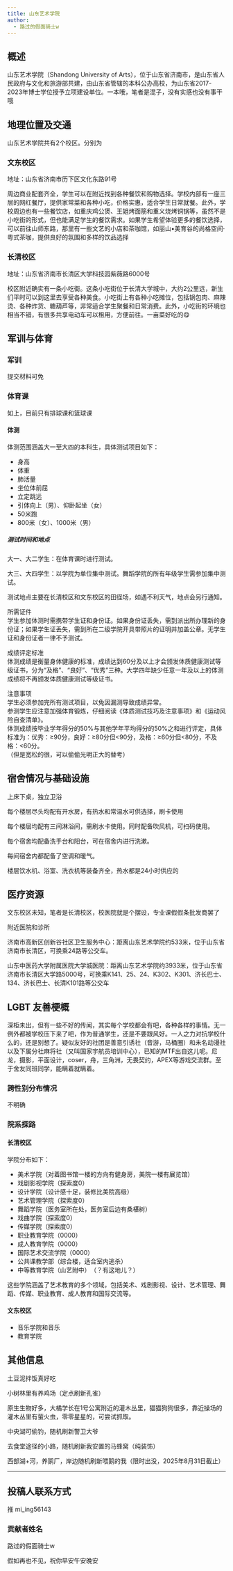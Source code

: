 ```yaml
---
title: 山东艺术学院
author:
  - 路过的假面骑士w
---
```


## 概述

山东艺术学院（Shandong University of Arts），位于山东省济南市，是山东省人民政府与文化和旅游部共建，由山东省管辖的本科公办高校，为山东省2017-2023年博士学位授予立项建设单位。一本哦，笔者是混子，没有实感也没有事干哦

## 地理位置及交通

山东艺术学院共有2个校区。分别为

### 文东校区

地址：山东省济南市历下区文化东路91号

周边商业配套齐全，学生可以在附近找到各种餐饮和购物选择。学校内部有一座三层的网红餐厅，提供家常菜和各种小吃，价格实惠，适合学生日常就餐‌‌。此外，学校周边也有一些餐饮店，如重庆鸡公煲、王姐烤面筋和重义烧烤铜锅等，虽然不是小吃街的形式，但也能满足学生的餐饮需求‌‌。如果学生希望体验更多的餐饮选择，可以前往山师东路，那里有一些文艺的小店和茶咖馆，如丽山•美育谷的尚格空间·粤式茶咖，提供良好的氛围和多样的饮品选择‌‌

### 长清校区

地址：山东省济南市长清区大学科技园紫薇路6000号

校区附近确实有一条小吃街‌。这条小吃街位于长清大学城中，大约2公里远，新生们平时可以到这里去享受各种美食‌。小吃街上有各种小吃摊位，包括锅包肉、麻辣烫、各种炸货、糖葫芦等，非常适合学生聚餐和日常消费‌。此外，小吃街的环境也相当不错，有很多共享电动车可以租用，方便前往‌。一亩菜好吃的😋

## 军训与体育

### 军训

提交材料可免

### 体育课

如上，目前只有排球课和篮球课

#### 体测

体测范围涵盖大一至大四的本科生，具体测试项目如下：

- ‌身高‌
- ‌体重‌
- ‌肺活量‌
- ‌坐位体前屈‌
- ‌立定跳远‌
- ‌引体向上（男）、仰卧起坐（女）‌
- ‌50米跑‌
- ‌800米（女）、1000米（男）‌

##### 测试时间和地点

‌大一、大二学生‌：在体育课时进行测试。

‌大三、大四学生‌：以学院为单位集中测试。舞蹈学院的所有年级学生需参加集中测试。

测试地点主要在长清校区和文东校区的田径场，如遇不利天气，地点会另行通知。

所需证件\
学生参加体测时需携带学生证和身份证。如果身份证丢失，需到派出所办理新的身份证；如果学生证丢失，需到所在二级学院开具带照片的证明并加盖公章。无学生证和身份证者一律不予测试。

成绩评定标准\
体测成绩是衡量身体健康的标准，成绩达到60分及以上才会颁发体质健康测试等级证书，分为“及格”、“良好”、“优秀”三种。大学四年缺少任意一年及以上的体测成绩将不再颁发体质健康测试等级证书。

注意事项\
学生必须参加完所有测试项目，以免因漏测导致成绩异常。\
参测学生应注意加强体育锻炼，仔细阅读《体质测试技巧及注意事项》和《运动风险自查清单》。\
体测成绩按毕业学年得分的50%与其他学年平均得分的50%之和进行评定，具体标准为：优秀：≥90分，良好：≥80分但<90分，及格：≥60分但<80分，不及格：<60分。\
（但是宽松的很，可以偷偷光明正大的替考）

## 宿舍情况与基础设施

上床下桌，独立卫浴

每个楼层尽头均配有开水房，有热水和常温水可供选择，刷卡使用

每个楼层均配有三间淋浴间，需刷水卡使用。同时配备吹风机，可扫码使用。

每个宿舍均配备洗手台和阳台，可在宿舍内进行洗漱。

每间宿舍内都配备了空调和暖气。

楼层饮水机、浴室、洗衣机等装备齐全，热水都是24小时供应的

## 医疗资源

文东校区未知，笔者是长清校区，校医院就是个摆设，专业课假假条批发商罢了

附近医院和诊所

‌济南市高新区创新谷社区卫生服务中心‌：距离山东艺术学院约533米，位于山东省济南市长清区，可换乘24路等公交车‌。

‌山东中医药大学附属医院大学城医院‌：距离山东艺术学院约3933米，位于山东省济南市长清区大学路5000号，可换乘K141、25、24、K302、K301、济长巴士、134、济长巴士、长清K101路等公交车‌

## LGBT 友善梗概

深柜未出，但有一些不好的传闻，其实每个学校都会有吧，各种各样的事情。无一例外都被学校压下来了吧，作为普通学生，还是不要跟风好。一人之力对抗学校什么的，还是别想了。疑似友好的社团是善意引诱社（音游，马桶圈）和未名动漫社以及下属分社麻将社（又叫国家宇航员培训中心），已知的MTF出自这儿呢。尼龙，摄影，平面设计，coser，舟，三角洲，无畏契约，APEX等游戏交流群。至于舍友同班同学，能瞒着就瞒着。

### 跨性别分布情况

不明确

### 院系探路

#### 长清校区

学院分布如下‌：

- 美术学院（对着图书馆一楼的方向有健身房，美院一楼有展览馆）
- 戏剧影视学院（探索度0）
- 设计学院（设计感十足，装修比美院高级）
- 艺术管理学院（探索度0）
- 舞蹈学院（医务室所在处，医务室后边有桑椹树）
- 戏曲学院（探索度0）
- 传媒学院（探索度0）
- 职业教育学院（0000）
- 成人教育学院（0000）
- 国际艺术交流学院（0000）
- 公共课教学部（综合楼，适合室内逃杀）
- 中等教育学院（山艺附中）‌（？有这地儿？）

这些学院涵盖了艺术教育的多个领域，包括美术、戏剧影视、设计、艺术管理、舞蹈、传媒、职业教育、成人教育和国际交流等。

#### 文东校区

- 音乐学院和音乐
- 教育学院

## 其他信息

土豆泥拌饭真好吃

小树林里有养鸡场（定点刷新孔雀）

原生生物好多，大橘学长在1号公寓附近的灌木丛里，猫猫狗狗很多，靠近操场的灌木丛里有萤火虫，零零星星的，可尝试抓取。

中央湖可偷钓，随机刷新警卫大爷

去食堂途径的小路，随机刷新我安置的马蜂窝（纯装饰）

西部湖+河，养鹅厂，岸边随机刷新喂鹅的我（限时出没，2025年8月31日截止）

---

## 投稿人联系方式

推 mi_ing56143

### 贡献者姓名

路过的假面骑士w

假如再也不见，祝你早安午安晚安
